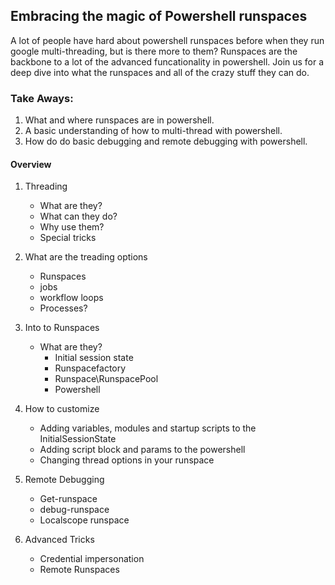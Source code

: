 ## Embracing the magic of Powershell runspaces

A lot of people have hard about powershell runspaces before when they run google multi-threading, but is there more to them? Runspaces are the backbone to a lot of the advanced funcationality in powershell. Join us for a deep dive into what the runspaces and all of the crazy stuff they can do.

### Take Aways:
1. What and where runspaces are in powershell.
1. A basic understanding of how to multi-thread with powershell.
1.  How do do basic debugging and remote debugging with powershell. 

#### Overview 

1. Threading
	- What are they?
	- What can they do?
	- Why use them?
	- Special tricks

1. What are the treading options
	- Runspaces
	- jobs
	- workflow loops
	- Processes?

1. Into to Runspaces
	- What are they?
		- Initial session state
		- Runspacefactory
		- Runspace\RunspacePool
		- Powershell


1. How to customize
	- Adding variables, modules and startup scripts to the InitialSessionState
	- Adding script block and params to the powershell
	- Changing thread options in your runspace
	
	
1. Remote Debugging
	- Get-runspace
	- debug-runspace
	- Localscope runspace

1. Advanced Tricks
	- Credential impersonation
	- Remote Runspaces
